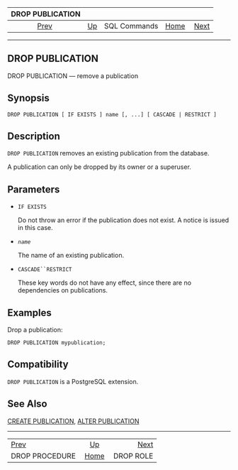 <!--?xml version="1.0" encoding="UTF-8" standalone="no"?-->

|                 DROP PUBLICATION                 |                                        |              |                                                       |                                        |
| :----------------------------------------------: | :------------------------------------- | :----------: | ----------------------------------------------------: | -------------------------------------: |
| [Prev](sql-dropprocedure.html "DROP PROCEDURE")  | [Up](sql-commands.html "SQL Commands") | SQL Commands | [Home](index.html "PostgreSQL 17devel Documentation") |  [Next](sql-droprole.html "DROP ROLE") |

***

## DROP PUBLICATION

DROP PUBLICATION — remove a publication

## Synopsis

    DROP PUBLICATION [ IF EXISTS ] name [, ...] [ CASCADE | RESTRICT ]

## Description

`DROP PUBLICATION` removes an existing publication from the database.

A publication can only be dropped by its owner or a superuser.

## Parameters

* `IF EXISTS`

    Do not throw an error if the publication does not exist. A notice is issued in this case.

* *`name`*

    The name of an existing publication.

* `CASCADE``RESTRICT`

    These key words do not have any effect, since there are no dependencies on publications.

## Examples

Drop a publication:

    DROP PUBLICATION mypublication;

## Compatibility

`DROP PUBLICATION` is a PostgreSQL extension.

## See Also

[CREATE PUBLICATION](sql-createpublication.html "CREATE PUBLICATION"), [ALTER PUBLICATION](sql-alterpublication.html "ALTER PUBLICATION")

***

|                                                  |                                                       |                                        |
| :----------------------------------------------- | :---------------------------------------------------: | -------------------------------------: |
| [Prev](sql-dropprocedure.html "DROP PROCEDURE")  |         [Up](sql-commands.html "SQL Commands")        |  [Next](sql-droprole.html "DROP ROLE") |
| DROP PROCEDURE                                   | [Home](index.html "PostgreSQL 17devel Documentation") |                              DROP ROLE |
